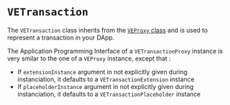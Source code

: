 # `VETransaction`

The `VETransaction` class inherits from the [`VEProxy` class](/guide/ethers-proxies/advanced/apis-in-depth/proxies/ve-proxy) and is used to represent a transaction in your DApp.

The Application Programming Interface of a `VETransactionProxy` instance is very smilar to the one of a `VEProxy` instance, except that :
- If `extensionInstance` argument in not explicitly given during instanciation, it defaults to a `VETransactionExtension` instance
- If `placeholderInstance` argument in not explicitly given during instanciation, it defaults to a `VETransactionPlaceholder` instance
